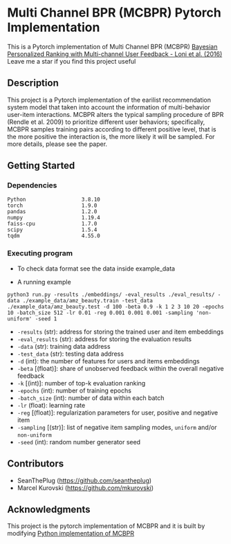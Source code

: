 # Multi Channel BPR (MCBPR) Pytorch Implementation

This is a Pytorch implementation of Multi Channel BPR (MCBPR)
[Bayesian Personalized Ranking with Multi-channel User Feedback - Loni et al. (2016)](https://dl.acm.org/doi/pdf/10.1145/2959100.2959163)
Leave me a star if you find this project useful

## Description

This project is a Pytorch implementation of the earilist recommendation system model that taken into account the information of multi-behavior user-item interactions. MCBPR alters the typical sampling procedure of BPR (Rendle et al. 2009) to prioritize different user behaviors; specifically, MCBPR samples training pairs according to different positive level, that is the more positive the interaction is, the more likely it will be sampled. For more details, please see the paper.

## Getting Started

### Dependencies
```
Python                  3.8.10
torch                   1.9.0
pandas                  1.2.0
numpy                   1.19.4
faiss-cpu               1.7.0
scipy                   1.5.4
tqdm                    4.55.0
```

### Executing program

* To check data format see the data inside example_data 

* A running example
```
python3 run.py -results ./embeddings/ -eval_results ./eval_results/ -data ./example_data/amz_beauty.train -test_data ./example_data/amz_beauty.test -d 100 -beta 0.9 -k 1 2 3 10 20 -epochs 10 -batch_size 512 -lr 0.01 -reg 0.001 0.001 0.001 -sampling 'non-uniform' -seed 1
```

* `-results` (str): address for storing the trained user and item embeddings
* `-eval_results` (str): address for storing the evaluation results
* `-data` (str): training data address
* `-test_data` (str): testing data address
* `-d` (int): the number of features for users and items embeddings
* `-beta` [(float)]: share of unobserved feedback within the overall negative feedback
* `-k` [(int)]: number of top-k evaluation ranking
* `-epochs` (int): number of training epochs
* `-batch_size` (int): number of data within each batch
* `-lr` (float): learning rate
* `-reg` [(float)]: regularization parameters for user, positive and negative item
* `-sampling` [(str)]: list of negative item sampling modes, `uniform` and/or `non-uniform`
* `-seed` (int): random number generator seed

## Contributors


* SeanThePlug (https://github.com/seantheplug)
* Marcel Kurovski (https://github.com/mkurovski)

## Acknowledgments

This project is the pytorch implementation of MCBPR and it is built by modifying [Python implementation of MCBPR](https://github.com/mkurovski/multi_channel_bpr#bayesian-personalized-ranking-with-multi-channel-user-feedback---loni-et-al-2016)
